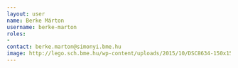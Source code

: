 ```yaml
---
layout: user
name: Berke Márton
username: berke-marton
roles:
- 
contact: berke.marton@simonyi.bme.hu
image: http://lego.sch.bme.hu/wp-content/uploads/2015/10/DSC8634-150x150.jpg
---
```


